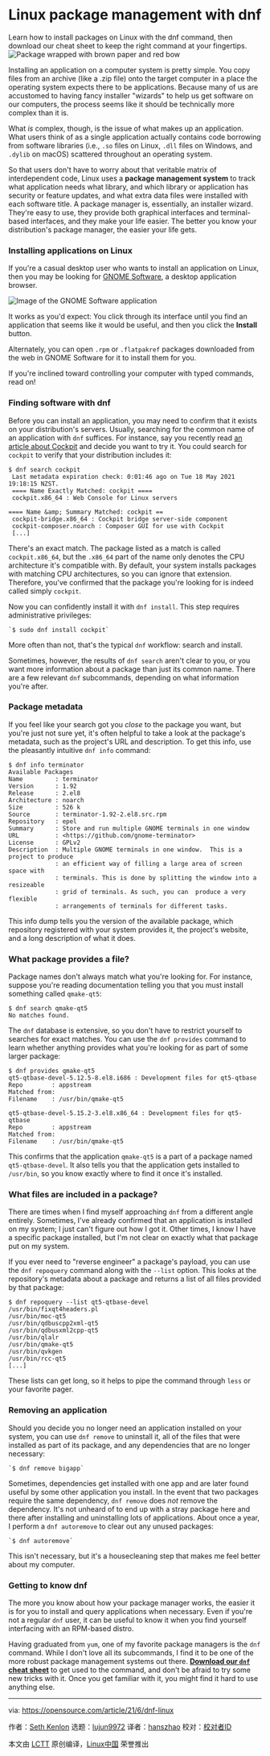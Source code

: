 [#]: subject: (Linux package management with dnf)
[#]: via: (https://opensource.com/article/21/6/dnf-linux)
[#]: author: (Seth Kenlon https://opensource.com/users/seth)
[#]: collector: (lujun9972)
[#]: translator: (hanszhao80)
[#]: reviewer: ( )
[#]: publisher: ( )
[#]: url: ( )

Linux package management with dnf
======
Learn how to install packages on Linux with the dnf command, then
download our cheat sheet to keep the right command at your fingertips.
![Package wrapped with brown paper and red bow][1]

Installing an application on a computer system is pretty simple. You copy files from an archive (like a .zip file) onto the target computer in a place the operating system expects there to be applications. Because many of us are accustomed to having fancy installer "wizards" to help us get software on our computers, the process seems like it should be technically more complex than it is.

What _is_ complex, though, is the issue of what makes up an application. What users think of as a single application actually contains code borrowing from software libraries (i.e., `.so` files on Linux, `.dll` files on Windows, and `.dylib` on macOS) scattered throughout an operating system.

So that users don't have to worry about that veritable matrix of interdependent code, Linux uses a **package management system** to track what application needs what library, and which library or application has security or feature updates, and what extra data files were installed with each software title. A package manager is, essentially, an installer wizard. They're easy to use, they provide both graphical interfaces and terminal-based interfaces, and they make your life easier. The better you know your distribution's package manager, the easier your life gets.

### Installing applications on Linux

If you're a casual desktop user who wants to install an application on Linux, then you may be looking for [GNOME Software][2], a desktop application browser.

![Image of the GNOME Software application][3]

It works as you'd expect: You click through its interface until you find an application that seems like it would be useful, and then you click the **Install** button.

Alternately, you can open `.rpm` or `.flatpakref` packages downloaded from the web in GNOME Software for it to install them for you.

If you're inclined toward controlling your computer with typed commands, read on!

### Finding software with dnf

Before you can install an application, you may need to confirm that it exists on your distribution's servers. Usually, searching for the common name of an application with `dnf` suffices. For instance, say you recently read [an article about Cockpit][4] and decide you want to try it. You could search for `cockpit` to verify that your distribution includes it:


```
$ dnf search cockpit
 Last metadata expiration check: 0:01:46 ago on Tue 18 May 2021 19:18:15 NZST.
 ==== Name Exactly Matched: cockpit ====
 cockpit.x86_64 : Web Console for Linux servers

==== Name &amp; Summary Matched: cockpit ==
 cockpit-bridge.x86_64 : Cockpit bridge server-side component
 cockpit-composer.noarch : Composer GUI for use with Cockpit
 [...]
```

There's an exact match. The package listed as a match is called `cockpit.x86_64`, but the `.x86_64` part of the name only denotes the CPU architecture it's compatible with. By default, your system installs packages with matching CPU architectures, so you can ignore that extension. Therefore, you've confirmed that the package you're looking for is indeed called simply `cockpit`.

Now you can confidently install it with `dnf install`. This step requires administrative privileges:


```
`$ sudo dnf install cockpit`
```

More often than not, that's the typical `dnf` workflow: search and install.

Sometimes, however, the results of `dnf search` aren't clear to you, or you want more information about a package than just its common name. There are a few relevant `dnf` subcommands, depending on what information you're after.

### Package metadata

If you feel like your search got you _close_ to the package you want, but you're just not sure yet, it's often helpful to take a look at the package's metadata, such as the project's URL and description. To get this info, use the pleasantly intuitive `dnf info` command:


```
$ dnf info terminator
Available Packages
Name         : terminator
Version      : 1.92
Release      : 2.el8
Architecture : noarch
Size         : 526 k
Source       : terminator-1.92-2.el8.src.rpm
Repository   : epel
Summary      : Store and run multiple GNOME terminals in one window
URL          : <https://github.com/gnome-terminator>
License      : GPLv2
Description  : Multiple GNOME terminals in one window.  This is a project to produce
             : an efficient way of filling a large area of screen space with
             : terminals. This is done by splitting the window into a resizeable
             : grid of terminals. As such, you can  produce a very flexible
             : arrangements of terminals for different tasks.
```

This info dump tells you the version of the available package, which repository registered with your system provides it, the project's website, and a long description of what it does.

### What package provides a file?

Package names don't always match what you're looking for. For instance, suppose you're reading documentation telling you that you must install something called `qmake-qt5`:


```
$ dnf search qmake-qt5
No matches found.
```

The `dnf` database is extensive, so you don't have to restrict yourself to searches for exact matches. You can use the `dnf provides` command to learn whether anything provides what you're looking for as part of some larger package:


```
$ dnf provides qmake-qt5
qt5-qtbase-devel-5.12.5-8.el8.i686 : Development files for qt5-qtbase
Repo        : appstream
Matched from:
Filename    : /usr/bin/qmake-qt5

qt5-qtbase-devel-5.15.2-3.el8.x86_64 : Development files for qt5-qtbase
Repo        : appstream
Matched from:
Filename    : /usr/bin/qmake-qt5
```

This confirms that the application `qmake-qt5` is a part of a package named `qt5-qtbase-devel`. It also tells you that the application gets installed to `/usr/bin`, so you know exactly where to find it once it's installed.

### What files are included in a package?

There are times when I find myself approaching `dnf` from a different angle entirely. Sometimes, I've already confirmed that an application is installed on my system; I just can't figure out how I got it. Other times, I know I have a specific package installed, but I'm not clear on exactly what that package put on my system.

If you ever need to "reverse engineer" a package's payload, you can use the `dnf repoquery` command along with the `--list` option. This looks at the repository's metadata about a package and returns a list of all files provided by that package:


```
$ dnf repoquery --list qt5-qtbase-devel
/usr/bin/fixqt4headers.pl
/usr/bin/moc-qt5
/usr/bin/qdbuscpp2xml-qt5
/usr/bin/qdbusxml2cpp-qt5
/usr/bin/qlalr
/usr/bin/qmake-qt5
/usr/bin/qvkgen
/usr/bin/rcc-qt5
[...]
```

These lists can get long, so it helps to pipe the command through `less` or your favorite pager.

### Removing an application

Should you decide you no longer need an application installed on your system, you can use `dnf remove` to uninstall it, all of the files that were installed as part of its package, and any dependencies that are no longer necessary:


```
`$ dnf remove bigapp`
```

Sometimes, dependencies get installed with one app and are later found useful by some other application you install. In the event that two packages require the same dependency, `dnf remove` does _not_ remove the dependency. It's not unheard of to end up with a stray package here and there after installing and uninstalling lots of applications. About once a year, I perform a `dnf autoremove` to clear out any unused packages:


```
`$ dnf autoremove`
```

This isn't necessary, but it's a housecleaning step that makes me feel better about my computer.

### Getting to know dnf

The more you know about how your package manager works, the easier it is for you to install and query applications when necessary. Even if you're not a regular `dnf` user, it can be useful to know it when you find yourself interfacing with an RPM-based distro.

Having graduated from `yum`, one of my favorite package managers is the `dnf` command. While I don't love all its subcommands, I find it to be one of the more robust package management systems out there. [**Download our `dnf` cheat sheet**][5] to get used to the command, and don't be afraid to try some new tricks with it. Once you get familiar with it, you might find it hard to use anything else.

--------------------------------------------------------------------------------

via: https://opensource.com/article/21/6/dnf-linux

作者：[Seth Kenlon][a]
选题：[lujun9972][b]
译者：[hanszhao](https://github.com/hanszhao)
校对：[校对者ID](https://github.com/校对者ID)

本文由 [LCTT](https://github.com/LCTT/TranslateProject) 原创编译，[Linux中国](https://linux.cn/) 荣誉推出

[a]: https://opensource.com/users/seth
[b]: https://github.com/lujun9972
[1]: https://opensource.com/sites/default/files/styles/image-full-size/public/lead-images/brown-package-red-bow.jpg?itok=oxZYQzH- (Package wrapped with brown paper and red bow)
[2]: https://wiki.gnome.org/Apps/Software
[3]: https://opensource.com/sites/default/files/gnome-software.png (The GNOME Software app)
[4]: https://opensource.com/article/20/11/cockpit-server-management
[5]: https://opensource.com/downloads/dnf-cheat-sheet
